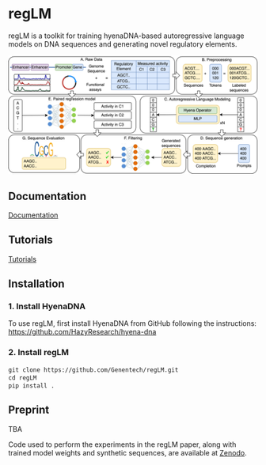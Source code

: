 
# regLM
regLM is a toolkit for training hyenaDNA-based autoregressive language models on DNA sequences and generating novel regulatory elements.

![regLM schematic](fig1.png)

## Documentation

[Documentation](https://genentech.github.io/regLM)

## Tutorials

[Tutorials](tutorials)

## Installation

### 1. Install HyenaDNA
To use regLM, first install HyenaDNA from GitHub following the instructions: https://github.com/HazyResearch/hyena-dna

### 2. Install regLM
```
git clone https://github.com/Genentech/regLM.git
cd regLM
pip install .
```

## Preprint

TBA

Code used to perform the experiments in the regLM paper, along with trained model weights and synthetic sequences, are available at [Zenodo](https://doi.org/10.5281/zenodo.10669334).

